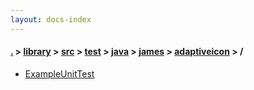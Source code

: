 ```yaml
---
layout: docs-index
---
```

#### [.](./../../../../../../index) > [library](./../../../../../index) > [src](./../../../../index) > [test](./../../../index) > [java](./../../index) > [james](./../index) > [adaptiveicon](./index) > **/**

- [ExampleUnitTest](ExampleUnitTest)
